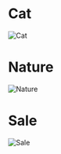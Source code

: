 # Cat
![Cat](https://github.com/NevenaMilojevic01/AdobePhotoshop/assets/118065254/d770a0ac-66a1-40f4-a4a7-c8003f6e981e)

# Nature
![Nature](https://github.com/NevenaMilojevic01/AdobePhotoshop/assets/118065254/a872168d-c133-47f9-8b2d-e322bcf158a8)

# Sale
![Sale](https://github.com/NevenaMilojevic01/AdobePhotoshop/assets/118065254/3765dec5-2450-49b9-aea2-d3325e34c513)
